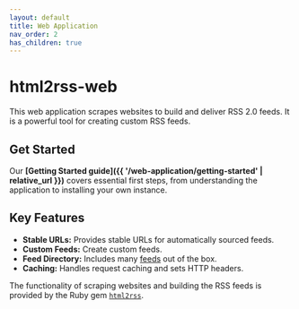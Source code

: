 ```yaml
---
layout: default
title: Web Application
nav_order: 2
has_children: true
---
```


# html2rss-web

This web application scrapes websites to build and deliver RSS 2.0 feeds. It is a powerful tool for creating custom RSS feeds.

## Get Started

Our **[Getting Started guide]({{ '/web-application/getting-started' | relative_url }})** covers essential first steps, from understanding the application to installing your own instance.

## Key Features

- **Stable URLs:** Provides stable URLs for automatically sourced feeds.
- **Custom Feeds:** Create custom feeds.
- **Feed Directory:** Includes many [feeds](https://github.com/html2rss/html2rss-configs) out of the box.
- **Caching:** Handles request caching and sets HTTP headers.

The functionality of scraping websites and building the RSS feeds is provided by the Ruby gem [`html2rss`](https://github.com/html2rss/html2rss).
